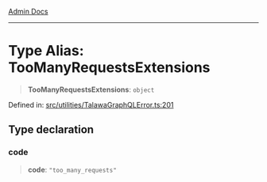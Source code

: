 [Admin Docs](/)

***

# Type Alias: TooManyRequestsExtensions

> **TooManyRequestsExtensions**: `object`

Defined in: [src/utilities/TalawaGraphQLError.ts:201](https://github.com/NishantSinghhhhh/talawa-api/blob/902a87c428b05018acbd37a72fd0f53e07960330/src/utilities/TalawaGraphQLError.ts#L201)

## Type declaration

### code

> **code**: `"too_many_requests"`
